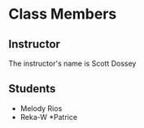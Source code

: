 # Class Members

## Instructor

The instructor's name is Scott Dossey

## Students

* Melody Rios
* Reka-W
*Patrice
